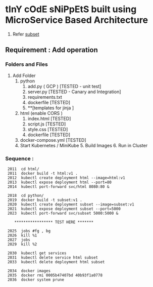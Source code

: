 # tInY cOdE sNiPpEtS built using MicroService Based Architecture 
1. Refer [subset](https://github.com/j-thepac/Python_snippets/tree/master/Subset)

## Requirement : Add operation
### Folders and Files
 1. Add Folder
	 1. python
		 1. add.py ( GCP ) [TESTED - unit test]
		 2. server.py	[TESTED - Canary and Integration]
		 3. requirements.txt
		 4. dockerfile	[TESTED]
		 5. **[templates for jinja ]
	 2. html (enable CORS )
		 1. index.html [TESTED]
		 2. script.js [TESTED]
		 3. style.css [TESTED]
		 4. dockerfile [TESTED]
	 3. docker-compose.yml [TESTED]
  	 4. Start Kubernetes / MiniKube
    	 5. Build Images
      	 6. Run in Cluster  

### Sequence :

	 2011  cd html/
	 2011  docker build -t html:v1 .
	 2012  kubectl create deployment html --image=html:v1
	 2013  kubectl expose deployment html --port=80
	 2014  kubectl port-forward svc/html 8080:80 &

	 2018  cd python/
	 2019  docker build -t subset:v1 .
	 2020  kubectl create deployment subset --image=subset:v1
	 2021  kubectl expose deployment subset --port=5000
	 2023  kubectl port-forward svc/subset 5000:5000 &

  		***************** TEST HERE *******
	
	 2025  jobs #fg , bg
	 2026  kill %1
	 2027  jobs
	 2029  kill %2
  
	 2030  kubectl get services
	 2031  kubectl delete service html subset
	 2033  kubectl delete deployment html subset
  
	 2034  docker images
	 2035  docker rmi 0005b47407bd 40b93f1a0778
	 2036  docker system prune


